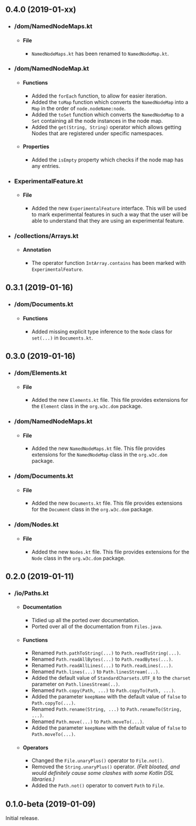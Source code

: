 ## 0.4.0 (2019-01-xx)

* ### /dom/NamedNodeMaps.kt
  * #### File
    * `NamedNodeMaps.kt` has been renamed to `NamedNodeMap.kt`.

* ### /dom/NamedNodeMap.kt
  * #### Functions
    * Added the `forEach` function, to allow for easier iteration.
    * Added the `toMap` function which converts the `NamedNodeMap` into a `Map` in the order of `node.nodeName:node`.
    * Added the `toSet` function which converts the `NamedNodeMap` to a `Set` containing all the node instances in the node map.
    * Added the `get(String, String)` operator which allows getting Nodes that are registered under specific namespaces.

  * #### Properties
    * Added the `isEmpty` property which checks if the node map has any entries.

* ### ExperimentalFeature.kt
  * #### File
    * Added the new `ExperimentalFeature` interface. This will be used to mark experimental features in such a way that the user will be able to understand that they are using an experimental feature.

* ### /collections/Arrays.kt
  * #### Annotation
    * The operator function `IntArray.contains` has been marked with `ExperimentalFeature`.

## 0.3.1 (2019-01-16)

* ### /dom/Documents.kt
  * #### Functions
    * Added missing explicit type inference to the `Node` class for `set(...)` in `Documents.kt`.

## 0.3.0 (2019-01-16)

* ### /dom/Elements.kt
  * #### File
    * Added the new `Elements.kt` file. This file provides extensions for the `Element` class in the `org.w3c.dom` package.

* ### /dom/NamedNodeMaps.kt
  * #### File
    * Added the new `NamedNodeMaps.kt` file. This file provides extensions for the `NamedNodeMap` class in the `org.w3c.dom` package.

* ### /dom/Documents.kt
  * #### File
    * Added the new `Documents.kt` file. This file provides extensions for the `Document` class in the `org.w3c.dom` package.

* ### /dom/Nodes.kt
  * #### File
    * Added the new `Nodes.kt` file. This file provides extensions for the `Node` class in the `org.w3c.dom` package.

## 0.2.0 (2019-01-11)

* ### /io/Paths.kt
  * #### Documentation
    * Tidied up all the ported over documentation.
    * Ported over all of the documentation from `Files.java`.

  * #### Functions
    * Renamed `Path.pathToString(...)` to `Path.readToString(...)`.
    * Renamed `Path.readAllBytes(...)` to `Path.readBytes(...)`.
    * Renamed `Path.readAllLines(...)` to `Path.readLines(...)`.
    * Renamed `Path.lines(...)` to `Path.linesStream(...)`.
    * Added the default value of `StandardCharsets.UTF_8` to the `charset` parameter on `Path.linesStream(..)`.
    * Renamed `Path.copy(Path, ...)` to `Path.copyTo(Path, ...)`.
    * Added the parameter `keepName` with the default value of `false` to `Path.copyTo(...)`.
    * Renamed `Path.rename(String, ...)` to `Path.renameTo(String, ...)`.
    * Renamed `Path.move(...)` to `Path.moveTo(...)`.
    * Added the parameter `keepName` with the default value of `false` to `Path.moveTo(...)`.

  * #### Operators
    * Changed the `File.unaryPlus()` operator to `File.not()`.
    * Removed the `String.unaryPlus()` operator. *(Felt bloated, and would definitely cause some clashes with some Kotlin DSL libraries.)*
    * Added the `Path.not()` operator to convert `Path` to `File`.

## 0.1.0-beta (2019-01-09)
Initial release.